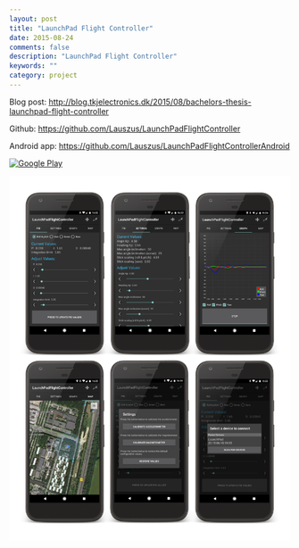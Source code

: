 ```yaml
---
layout: post
title: "LaunchPad Flight Controller"
date: 2015-08-24
comments: false
description: "LaunchPad Flight Controller"
keywords: ""
category: project
---
```


Blog post: <http://blog.tkjelectronics.dk/2015/08/bachelors-thesis-launchpad-flight-controller>

Github: <https://github.com/Lauszus/LaunchPadFlightController>

Android app: <https://github.com/Lauszus/LaunchPadFlightControllerAndroid>

<!-- LaunchPad Flight Controller playlist -->
<div class="youtube" id="videoseries?list=PLRBI0ZWd8RfBnD1IZzrBdREjrzRAjWMqg"></div>

<a style="border-bottom: none;" href="http://play.google.com/store/apps/details?id=com.lauszus.launchpadflightcontrollerandroid.app"><img src="https://play.google.com/intl/en_us/badges/images/generic/en_badge_web_generic.png" alt="Google Play" width="200px"/></a>

<img src="https://github.com/Lauszus/LaunchPadFlightControllerAndroid/raw/master/android_screenshots.png" width="600"/>
